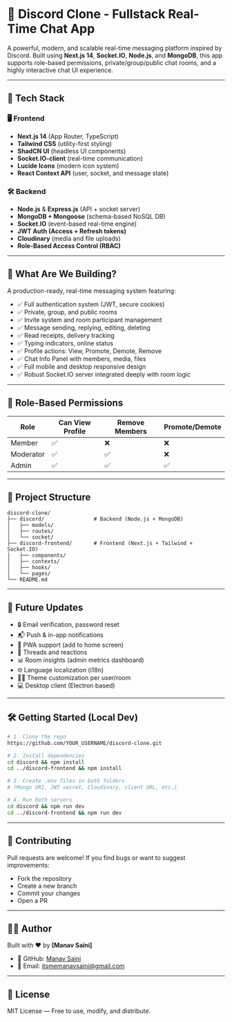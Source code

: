# 💬 Discord Clone - Fullstack Real-Time Chat App

A powerful, modern, and scalable real-time messaging platform inspired by Discord. Built using **Next.js 14**, **Socket.IO**, **Node.js**, and **MongoDB**, this app supports role-based permissions, private/group/public chat rooms, and a highly interactive chat UI experience.

---

## 🚀 Tech Stack

### 🖥️ Frontend

* **Next.js 14** (App Router, TypeScript)
* **Tailwind CSS** (utility-first styling)
* **ShadCN UI** (headless UI components)
* **Socket.IO-client** (real-time communication)
* **Lucide Icons** (modern icon system)
* **React Context API** (user, socket, and message state)

### 🛠️ Backend

* **Node.js** & **Express.js** (API + socket server)
* **MongoDB + Mongoose** (schema-based NoSQL DB)
* **Socket.IO** (event-based real-time engine)
* **JWT Auth (Access + Refresh tokens)**
* **Cloudinary** (media and file uploads)
* **Role-Based Access Control (RBAC)**

---

## 🎯 What Are We Building?

A production-ready, real-time messaging system featuring:

* ✅ Full authentication system (JWT, secure cookies)
* ✅ Private, group, and public rooms
* ✅ Invite system and room participant management
* ✅ Message sending, replying, editing, deleting
* ✅ Read receipts, delivery tracking
* ✅ Typing indicators, online status
* ✅ Profile actions: View, Promote, Demote, Remove
* ✅ Chat Info Panel with members, media, files
* ✅ Full mobile and desktop responsive design
* ✅ Robust Socket.IO server integrated deeply with room logic

---

## 🔐 Role-Based Permissions

| **Role**  | **Can View Profile** | **Remove Members** | **Promote/Demote** |
| --------- | -------------------- | ------------------ | ------------------ |
| Member    | ✅                    | ❌                  | ❌                  |
| Moderator | ✅                    | ✅                  | ❌                  |
| Admin     | ✅                    | ✅                  | ✅                  |

---

## 🧱 Project Structure

```
discord-clone/
├── discord/                # Backend (Node.js + MongoDB)
│   ├── models/
│   ├── routes/
│   └── socket/
├── discord-frontend/       # Frontend (Next.js + Tailwind + Socket.IO)
│   ├── components/
│   ├── contexts/
│   ├── hooks/
│   └── pages/
└── README.md
```

---

## 🔮 Future Updates

* 🔒 Email verification, password reset
* 📬 Push & in-app notifications
* 📱 PWA support (add to home screen)
* 🧵 Threads and reactions
* 📊 Room insights (admin metrics dashboard)
* 🌐 Language localization (i18n)
* 🧑‍🎨 Theme customization per user/room
* 💻 Desktop client (Electron based)

---

## 🛠️ Getting Started (Local Dev)

```bash
# 1. Clone the repo
https://github.com/YOUR_USERNAME/discord-clone.git

# 2. Install dependencies
cd discord && npm install
cd ../discord-frontend && npm install

# 3. Create .env files in both folders
# (Mongo URI, JWT secret, Cloudinary, client URL, etc.)

# 4. Run both servers
cd discord && npm run dev
cd ../discord-frontend && npm run dev
```

---

## 🤝 Contributing

Pull requests are welcome! If you find bugs or want to suggest improvements:

* Fork the repository
* Create a new branch
* Commit your changes
* Open a PR

---

## 👨‍💻 Author

Built with ❤️ by **\[Manav Saini]**

* 🔗 GitHub: [Manav Saini](https://www.linkedin.com/in/manav-saini-443b29254/)
* 📧 Email: [itsmemanavsaini@gmail.com](mailto:itsmemanavsaini@gmail.com)

---

## 📜 License

MIT License — Free to use, modify, and distribute.
